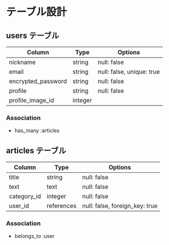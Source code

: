 # テーブル設計

## users テーブル

| Column             | Type    | Options                   | 
| ------------------ | ------- | ------------------------- | 
| nickname           | string  | null: false               | 
| email              | string  | null: false, unique: true | 
| encrypted_password | string  | null: false               | 
| profile            | string  | null: false               | 
| profile_image_id   | integer |                           |

### Association

- has_many :articles

## articles テーブル

| Column      | Type       | Options                        | 
| ----------- | ---------- | ------------------------------ | 
| title       | string     | null: false                    | 
| text        | text       | null: false                    | 
| category_id | integer    | null: false                    | 
| user_id     | references | null: false, foreign_key: true | 

### Association

- belongs_to :user
